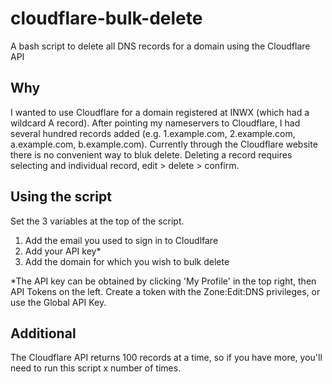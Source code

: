 # cloudflare-bulk-delete
A bash script to delete all DNS records for a domain using the Cloudflare API

## Why
I wanted to use Cloudflare for a domain registered at INWX (which had a wildcard A record). After pointing my nameservers to Cloudflare, I had several hundred records added (e.g. 1.example.com, 2.example.com, a.example.com, b.example.com). Currently through the Cloudflare website there is no convenient way to bluk delete. Deleting a record requires selecting and individual record, edit > delete > confirm.

## Using the script
Set the 3 variables at the top of the script.
1. Add the email you used to sign in to Cloudlfare
2. Add your API key*
3. Add the domain for which you wish to bulk delete

*The API key can be obtained by clicking 'My Profile' in the top right, then API Tokens on the left. Create a token with the Zone:Edit:DNS privileges, or use the Global API Key.

## Additional
The Cloudflare API returns 100 records at a time, so if you have more, you'll need to run this script x number of times. 

